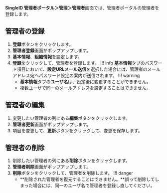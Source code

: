 **SingleID 管理者ポータル＞管理＞管理者**画面では、管理者ポータルの管理者を登録します。

## 管理者の登録
1. **登録**ボタンをクリックします。
2. **管理者登録**画面がポップアップします。
3. **基本情報**、**組織情報**を設定します。
4. **登録**をクリックして、管理者を登録します。
!!! info
    **基本情報**タブのパスワード項目において、**設定URLメール送信**を選択した場合には、管理者のメールアドレス宛へパスワード設定の案内が送信されます。
!!! warning
    * **基本情報**タブの**ユーザ名**は、設定後に変更することができません。
    * 複数ユーザで同一のメールアドレスを設定することはできません。

## 管理者の編集
1. 変更したい管理者の列にある**編集**ボタンをクリックします。
2. **管理者更新**画面がポップアップします。
3. 項目を変更して、**更新**ボタンをクリックして、変更を保存します。

## 管理者の削除
1. 削除したい管理者の列にある**削除**ボタンをクリックします。
2. **管理者削除**画面がポップアップします。
3. **削除**ボタンをクリックして、管理者を削除します。
!!! danger
    * **削除された管理者を復元することはできません。**誤って削除してしまった場合には、同一のユーザ名で管理者を登録し直してください。
